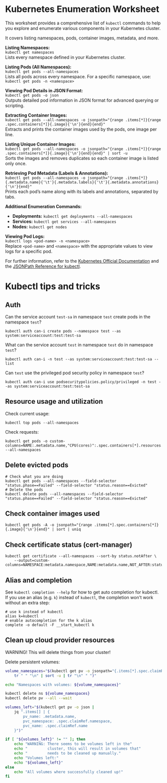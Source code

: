 # Kubernetes Enumeration Worksheet  
This worksheet provides a comprehensive list of `kubectl` commands to help you explore and enumerate various components in your Kubernetes cluster. 

It covers listing namespaces, pods, container images, metadata, and more.

**Listing Namespaces:**  
`kubectl get namespaces`  
Lists every namespace defined in your Kubernetes cluster.

**Listing Pods (All Namespaces):**  
`kubectl get pods --all-namespaces`  
Lists all pods across every namespace. For a specific namespace, use:  
`kubectl get pods -n <namespace>`

**Viewing Pod Details in JSON Format:**  
`kubectl get pods -o json`  
Outputs detailed pod information in JSON format for advanced querying or scripting.

**Extracting Container Images:**  
`kubectl get pods --all-namespaces -o jsonpath="{range .items[*]}{range .spec.containers[*]}{.image}{'\n'}{end}{end}"`  
Extracts and prints the container images used by the pods, one image per line.

**Listing Unique Container Images:**  
`kubectl get pods --all-namespaces -o jsonpath="{range .items[*]}{range .spec.containers[*]}{.image}{'\n'}{end}{end}" | sort -u`  
Sorts the images and removes duplicates so each container image is listed only once.

**Retrieving Pod Metadata (Labels & Annotations):**  
`kubectl get pods --all-namespaces -o jsonpath="{range .items[*]}{.metadata.name}{'\t'}{.metadata.labels}{'\t'}{.metadata.annotations}{'\n'}{end}"`  
Prints each pod’s name along with its labels and annotations, separated by tabs.

**Additional Enumeration Commands:**  
- **Deployments:** `kubectl get deployments --all-namespaces`  
- **Services:** `kubectl get services --all-namespaces`  
- **Nodes:** `kubectl get nodes`  

**Viewing Pod Logs:**  
`kubectl logs <pod-name> -n <namespace>`  
Replace `<pod-name>` and `<namespace>` with the appropriate values to view logs for a specific pod.

For further information, refer to the [Kubernetes Official Documentation](https://kubernetes.io/docs/) and the [JSONPath Reference for kubectl](https://kubernetes.io/docs/reference/kubectl/jsonpath/).


##
##
##

# Kubectl tips and tricks

## Auth

Can the service account `test-sa` in namespace `test` create pods in the namespace `test`?
```
kubectl auth can-i create pods --namespace test --as system:serviceaccount:test:test-sa
```
What can the service account `test` in namespace `test` do in namespace `test`?
```
kubectl auth can-i -n test --as system:serviceaccount:test:test-sa --list
```
Can `test` use the privileged pod security policy in namespace `test`?
```
kubectl auth can-i use podsecuritypolicies.policy/privileged -n test --as system:serviceaccount:test:test-sa
```

## Resource usage and utilization

Check current usage:
```
kubectl top pods --all-namespaces
```
Check requests:
```
kubectl get pods -o custom-columns=NAME:.metadata.name,"CPU(cores)":.spec.containers[*].resources.requests.cpu,"MEMORY(bytes)":.spec.containers[*].resources.requests.memory --all-namespaces
```

## Delete evicted pods

```shell
# Check what you are doing
kubectl get pods --all-namespaces --field-selector "status.phase==Failed" --field-selector "status.reason==Evicted"
# Delete the pods
kubectl delete pods --all-namespaces --field-selector "status.phase==Failed" --field-selector "status.reason==Evicted"
```

## Check container images used

```shell
kubectl get pods -A -o jsonpath="{range .items[*].spec.containers[*]}{.image}{'\n'}{end}" | sort | uniq
```

## Check certificate status (cert-manager)

```shell
kubectl get certificate --all-namespaces --sort-by status.notAfter \
    --output=custom-columns=NAMESPACE:metadata.namespace,NAME:metadata.name,NOT_AFTER:status.notAfter,RENEWAL_TIME:status.renewalTime,MESSAGE:status.conditions[0].message
```

## Alias and completion

See `kubectl completion --help` for how to get auto completion for kubectl.
If you use an alias (e.g. `k`) instead of `kubectl`, the completion won't work without an extra step:

```shell
# use k instead of kubectl
alias k=kubectl
# enable autocompletion for the k alias
complete -o default -F __start_kubectl k
```

## Clean up cloud provider resources

WARNING! This will delete things from your cluster!

Delete persistent volumes:
```bash
volume_namespaces="$(kubectl get pv -o jsonpath="{.items[*].spec.claimRef.namespace}" |
    tr " " "\n" | sort -u | tr "\n" " ")"

echo "Namespaces with volumes: ${volume_namespaces}"

kubectl delete ns ${volume_namespaces}
kubectl delete pv --all --wait

volumes_left="$(kubectl get pv -o json |
    jq ".items[] | {
        pv_name: .metadata.name,
        pvc_namespace: .spec.claimRef.namespace,
        pvc_name: .spec.claimRef.name
    }")"

if [ "${volumes_left}" != "" ]; then
    echo "WARNING: There seems to be volumes left in the"
    echo "         cluster, this will result in volumes that"
    echo "         needs to be cleaned up manually."
    echo "Volumes left:"
    echo "${volumes_left}"
else
    echo "All volumes where successfully cleaned up!"
fi
```
